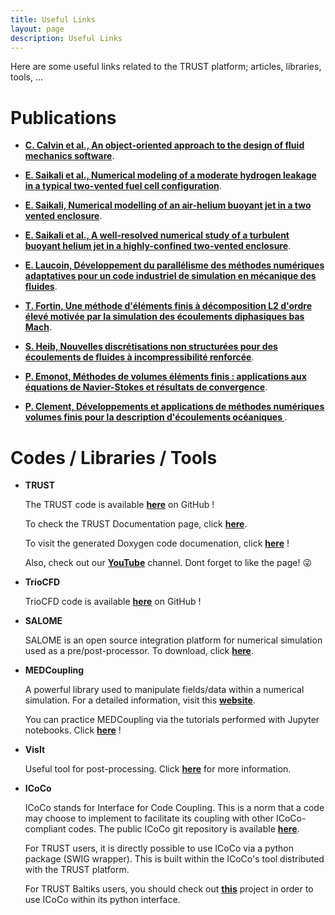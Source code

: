 ```yaml
---
title: Useful Links
layout: page
description: Useful Links
---
```


Here are some useful links related to the TRUST platform; articles, libraries, tools, ...

# Publications

- **[C. Calvin et al., An object-oriented approach to the design of fluid mechanics software](https://www.esaim-m2an.org/articles/m2an/pdf/2002/05/m2anns4.pdf)**.

- **[E. Saikali et al., Numerical modeling of a moderate hydrogen leakage in a typical two-vented fuel cell configuration](https://www.researchgate.net/publication/354762096_Numerical_modeling_of_a_moderate_hydrogen_leakage_in_a_typical_two-vented_fuel_cell_configuration)**.

- **[E. Saikali, Numerical modelling of an air-helium buoyant jet in a two vented enclosure](https://www.theses.fr/2018SORUS023)**.

- **[E. Saikali et al., A well-resolved numerical study of a turbulent buoyant helium jet in a highly-confined two-vented enclosure](https://www.sciencedirect.com/science/article/pii/S0017931020334062)**.

- **[E. Laucoin, Développement du parallélisme des méthodes numériques adaptatives pour un code industriel de simulation en mécanique des fluides](https://theses.hal.science/tel-00385418)**.

- **[T. Fortin, Une méthode d'éléments finis à décomposition L2 d'ordre élevé motivée par la simulation des écoulements diphasiques bas Mach](https://www.theses.fr/2006PA066526)**.

- **[S. Heib, Nouvelles discrétisations non structurées pour des écoulements de fluides à incompressibilité renforcée](https://www.theses.fr/2003PA066154)**.

- **[P. Emonot, Méthodes de volumes éléments finis : applications aux équations de Navier-Stokes et résultats de convergence](https://www.theses.fr/1992LYO10280)**.

- **[P. Clement, Développements et applications de méthodes numériques volumes finis pour la description d'écoulements océaniques ](https://www.theses.fr/1996GRE10065)**.

# Codes / Libraries / Tools

- **TRUST**

	The TRUST code is available **[here](https://github.com/cea-trust-platform/trust-code)** on GitHub !
	
	To check the TRUST Documentation page, click **[here](https://cea-trust-platform.readthedocs.io/en/latest/)**.
	
	To visit the generated Doxygen code documenation, click **[here](https://cea-trust-platform.readthedocs.io/en/latest/doxy/index.html)** !
	
	Also, check out our **[YouTube](https://www.youtube.com/@ceatrustplatform8802)** channel. Dont forget to like the page! 😜

- **TrioCFD**

	TrioCFD code is available **[here](https://github.com/cea-trust-platform/TrioCFD-code)** on GitHub !
	
- **SALOME**

	SALOME is an open source integration platform for numerical simulation used as a pre/post-processor. To download, click **[here](https://www.salome-platform.org/?lang=fr)**.

- **MEDCoupling**

	A powerful library used to manipulate fields/data within a numerical simulation. For a detailed information, visit this **[website](https://docs.salome-platform.org/latest/dev/MEDCoupling/developer/index.html)**.
	
	You can practice MEDCoupling via the tutorials performed with Jupyter notebooks. Click **[here](https://github.com/cea-trust-platform/MEDCoupling_tutos)** !

- **VisIt**

	Useful tool for post-processing. Click **[here](https://visit-dav.github.io/visit-website/index.html)** for more information.

- **ICoCo**

	ICoCo stands for Interface for Code Coupling. This is a norm that a code may choose to implement to facilitate its coupling with other ICoCo-compliant codes. The public ICoCo git repository is available **[here](https://github.com/cea-trust-platform/icoco-coupling)**.
	
	For TRUST users, it is directly possible to use ICoCo via a python package (SWIG wrapper). This is built within the ICoCo's tool distributed with the TRUST platform.
	
	For TRUST Baltiks users, you should check out **[this](https://github.com/cea-trust-platform/icoco-swig-baltik)** project in order to use ICoCo within its python interface.

